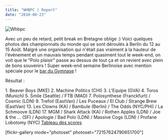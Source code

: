 ```yaml
---
title: "WHBPC | Report"
date: "2010-08-23"
---
```


![](http://www.guidoline.com/wp-content/uploads/2010/08/whbpc-422-610x457.jpg "Whbpc")

Avec un peu de retard, petit break en Bretagne oblige :) Voici quelques photos des championnats du monde qui se sont déroulés à Berlin du 12 au 15 Août. Malgré une organisation qui n'était pas vraiment à la hauteur de l'évènement et un mauvais temps pendant quasiment tout le week-end, on voit que le "Polo plaisir" passe au dessus de tout ça et on revient avec plein de bons souvenirs ! Super week-end semaine Berlinoise avec mention spéciale pour le [bar du Gymnase](http://www.flickr.com/photos/guidoline/4920148935/in/set-72157624790651700/) !

Résultat :

1\. Beaver Boys (MKE) 2. Machine Politics (CHI) 3. L'Equipe (GVA) 4. Toros (Munich) 5. Smile (Seattle) / FTB (MAD) 7. Polosynthese (Franckfurt) / Cosmic (LDN) 9. Trefoil (EastVan) / Les Puceaux / El Club / Strange Brew (EastVan) 13. Les Clowns (KA) / Bambule (Berlin) / The Odds (NYC/PHI) / La Schmoove (LDN) 17. MGM / Shark Attack (KA) / Rothen Apples (LDN) / Joe & the ... (SF) / Apologie / Bad Polo (LDN) / Massive Cogs (LDN) / Profane Lobotomy (NYC) [Tableau des scores](https://spreadsheets.google.com/ccc?key=0Autj3tqs5MHTdDc3bmVTdGVCSzR6QW5DanJodFlzNGc&hl=en#gid=1)

\[flickr-gallery mode="photoset" photoset="72157624790651700"\]

